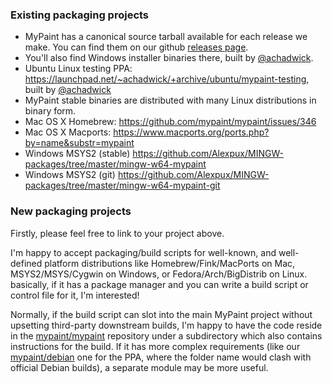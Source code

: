 ### Existing packaging projects

* MyPaint has a canonical source tarball available for each release we make. You can find them on our github [releases page](https://github.com/mypaint/mypaint/releases).
* You'll also find Windows installer binaries there, built by [@achadwick](https://github.com/achadwick).
* Ubuntu Linux testing PPA: <https://launchpad.net/~achadwick/+archive/ubuntu/mypaint-testing>, built by [@achadwick](https://github.com/achadwick)
* MyPaint stable binaries are distributed with many Linux distributions in binary form.
* Mac OS X Homebrew: <https://github.com/mypaint/mypaint/issues/346>
* Mac OS X Macports: <https://www.macports.org/ports.php?by=name&substr=mypaint>
* Windows MSYS2 (stable) <https://github.com/Alexpux/MINGW-packages/tree/master/mingw-w64-mypaint>
* Windows MSYS2 (git) <https://github.com/Alexpux/MINGW-packages/tree/master/mingw-w64-mypaint-git>

### New packaging projects

Firstly, please feel free to link to your project above.

I'm happy to accept packaging/build scripts for well-known, and well-defined platform distributions like Homebrew/Fink/MacPorts on Mac, MSYS2/MSYS/Cygwin on Windows, or Fedora/Arch/BigDistrib on Linux. basically, if it has a package manager and you can write a build script or control file for it, I'm interested!

Normally, if the build script can slot into the main MyPaint project without upsetting third-party downstream builds, I'm happy to have the code reside in the [mypaint/mypaint](https://github.com/mypaint/debian) repository under a subdirectory which also contains instructions for the build. If it has more complex requirements (like our [mypaint/debian](https://github.com/mypaint/debian) one for the PPA, where the folder name would clash with official Debian builds), a separate module may be more useful.
